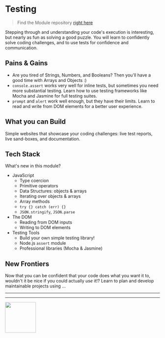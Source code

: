 # Testing

> Find the Module repository [right here](https://github.com/HackYourFutureBelgium/testing/)

Stepping through and understanding your code's execution is interesting, but nearly as fun as solving a good puzzle.  You will learn to confidently solve coding challenges, and to use tests for confidence and communication.

## Pains & Gains

* Are you tired of Strings, Numbers, and Booleans?  Then you'll have a good time with Arrays and Objects :)
* `console.assert` works very well for inline tests, but sometimes you need more substantial testing. Learn how to use testing frameworks like Mocha and Jasmine for full testing suites.
* `prompt` and `alert` work well enough, but they have their limits.  Learn to read and write from DOM elements for a better user experience.

## What you can Build

Simple websites that showcase your coding challenges: live test reports, live sand-boxes, and documentation.

## Tech Stack

What's new in this module?

* JavaScript
  * Type coercion
  * Primitive operators
  * Data Structures: objects & arrays
  * Iterating over objects & arrays
  * Array methods
  * `try {} catch (err) {}`
  * `JSON.stringify`, `JSON.parse`
* The DOM
  * Reading from DOM inputs
  * Writing to DOM elements
* Testing Tools
  * Build your own simple testing library!
  * Node.js `assert` module
  * Professional libraries (Mocha & Jasmine)

## New Frontiers

Now that you can be confident that your code does what you want it to, wouldn't it be nice if you could actually _use_ it!? Learn to plan and develop maintainable projects using ...

<hr>
<hr>
<a href="https://hackyourfuture.be" target="_blank"><img
    src="https://user-images.githubusercontent.com/18554853/63941625-4c7c3d00-ca6c-11e9-9a76-8d5e3632fe70.jpg"
    width="100" height="100"></a>

